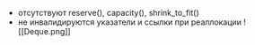 - отсутствуют reserve(), capacity(), shrink_to_fit()
- не инвалидируются указатели и ссылки при реаллокации
![[Deque.png]]